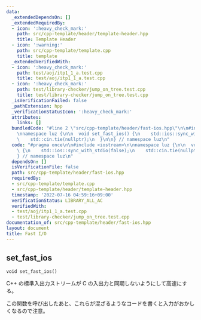 ```yaml
---
data:
  _extendedDependsOn: []
  _extendedRequiredBy:
  - icon: ':heavy_check_mark:'
    path: src/cpp-template/header/template-header.hpp
    title: Template Header
  - icon: ':warning:'
    path: src/cpp-template/template.cpp
    title: template
  _extendedVerifiedWith:
  - icon: ':heavy_check_mark:'
    path: test/aoj/itp1_1_a.test.cpp
    title: test/aoj/itp1_1_a.test.cpp
  - icon: ':heavy_check_mark:'
    path: test/library-checker/jump_on_tree.test.cpp
    title: test/library-checker/jump_on_tree.test.cpp
  _isVerificationFailed: false
  _pathExtension: hpp
  _verificationStatusIcon: ':heavy_check_mark:'
  attributes:
    links: []
  bundledCode: "#line 2 \"src/cpp-template/header/fast-ios.hpp\"\n\n#include <iostream>\n\
    \nnamespace luz {\n\n  void set_fast_ios() {\n    std::ios::sync_with_stdio(false);\n\
    \    std::cin.tie(nullptr);\n  }\n\n} // namespace luz\n"
  code: "#pragma once\n\n#include <iostream>\n\nnamespace luz {\n\n  void set_fast_ios()\
    \ {\n    std::ios::sync_with_stdio(false);\n    std::cin.tie(nullptr);\n  }\n\n\
    } // namespace luz\n"
  dependsOn: []
  isVerificationFile: false
  path: src/cpp-template/header/fast-ios.hpp
  requiredBy:
  - src/cpp-template/template.cpp
  - src/cpp-template/header/template-header.hpp
  timestamp: '2022-07-16 04:59:16+09:00'
  verificationStatus: LIBRARY_ALL_AC
  verifiedWith:
  - test/aoj/itp1_1_a.test.cpp
  - test/library-checker/jump_on_tree.test.cpp
documentation_of: src/cpp-template/header/fast-ios.hpp
layout: document
title: Fast I/O
---
```


## set_fast_ios
```
void set_fast_ios()
```

C++ の標準入出力ストリームが C の入出力と同期しないようにして高速にする。

この関数を呼び出したあと、これらが混ざるようなコードを書くと入力がおかしくなるので注意。
